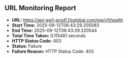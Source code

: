 ## URL Monitoring Report

- **URL:** https://api-gw1-prod1.fisglobal.com/gw/v1/health
- **Start Time:** 2025-09-12T06:43:29.205083
- **End Time:** 2025-09-12T06:43:29.320544
- **Total Time Taken:** 0.115461 seconds
- **HTTP Status Code:** 403
- **Status:** Failure
- **Failure Reason:** HTTP Status Code: 403
